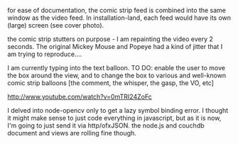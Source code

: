 for ease of documentation, the comic strip feed is combined into the same window as the video feed.
In installation-land, each feed would have its own (large) screen (see cover photo).

the comic strip stutters on purpose - I am repainting the video every 2 seconds.  The original Mickey Mouse and Popeye had a kind of jitter that I am trying to reproduce....

I am currently typing into the text balloon.  TO DO:  enable the user to move the box around the view, and to change the box to various and well-known comic strip balloons [the comment, the whisper, the gasp, the VO, etc]

http://www.youtube.com/watch?v=0mTRI24ZoFc

I delved into node-opencv only to get a lazy symbol binding error.  I thought it might make sense
to just code everything in javascript, but as it is now, I'm going to just send it via http/ofxJSON.
the node.js and couchdb document and views are rolling fine though.
